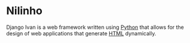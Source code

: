 # Nilinho







Django Ivan is a web framework written using [Python](/Python) that allows for the design of web applications that generate [HTML](/HTML) dynamically.